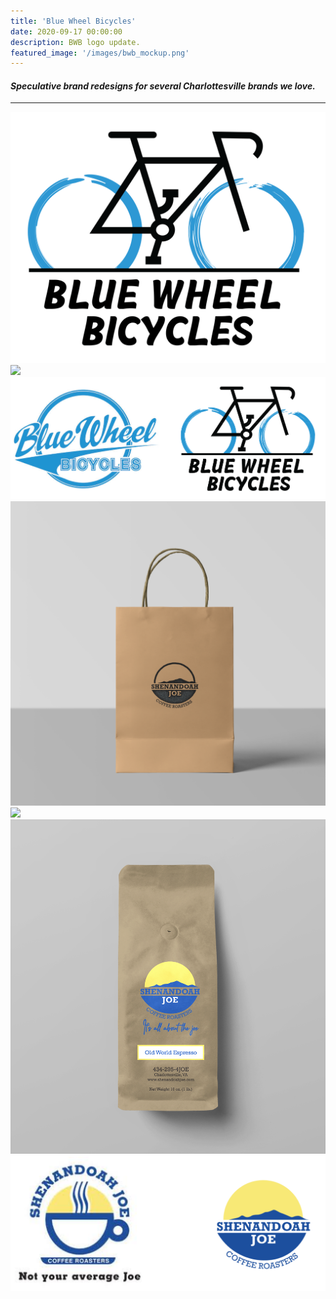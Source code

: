 ```yaml
---
title: 'Blue Wheel Bicycles'
date: 2020-09-17 00:00:00
description: BWB logo update.
featured_image: '/images/bwb_mockup.png'
---
```

#### <i> Speculative brand redesigns for several Charlottesville brands we love. </i>
---


<div class="gallery" data-columns="3">
	<img src="/images/Blue_wheel_logo.png">
	<img src="/images/bwb_mockup.png">
	<img src="/images/bwb_comparison.png">
<div class="gallery" data-columns="3">
	<img src="/images/shenandoah_joe_stamp_bag.png">
	<img src="/images/shenandoah_tshirt.png">
	<img src="/images/shenandoah_coffee_pouch.png">
	<img src="/images/logo_comparison_shen.png">
</div>
</div>
